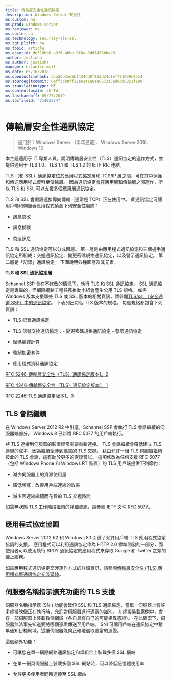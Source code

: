 ```yaml
---
title: 傳輸層安全性通訊協定
description: Windows Server 安全性
ms.custom: na
ms.prod: windows-server
ms.reviewer: na
ms.suite: na
ms.technology: security-tls-ssl
ms.tgt_pltfrm: na
ms.topic: article
ms.assetid: de510bb0-a9f6-4bbe-8f8a-8dd7473bbae8
author: justinha
ms.author: justinha
manager: brianlic-msft
ms.date: 05/16/2018
ms.openlocfilehash: aca2db3ae5bf424dd0f855d24c1ef771039c8b14
ms.sourcegitcommit: 6aff3d88ff22ea141a6ea6572a5ad8dd6321f199
ms.translationtype: MT
ms.contentlocale: zh-TW
ms.lasthandoff: 09/27/2019
ms.locfileid: "71403374"
---
```

# <a name="transport-layer-security-protocol"></a>傳輸層安全性通訊協定

>適用於：Windows Server （半年通道）、Windows Server 2016、Windows 10

本主題適用于 IT 專業人員，說明傳輸層安全性（TLS）通訊協定的運作方式，並提供適用于 TLS 1.0、TLS 1.1 和 TLS 1.2 的 IETF Rfc 連結。

TLS （和 SSL）通訊協定位於應用程式協定層和 TCP/IP 層之間，可在其中保護和傳送應用程式資料至傳輸層。 因為通訊協定會在應用層和傳輸層之間運作，所以 TLS 和 SSL 可以支援多個應用層通訊協定。

TLS 和 SSL 會假設連接導向傳輸（通常是 TCP）正在使用中。 此通訊協定可讓用戶端和伺服器應用程式偵測下列安全性風險：

-   訊息篡改

-   訊息攔截

-   偽造訊息

TLS 和 SSL 通訊協定可以分成兩層。 第一層是由應用程式通訊協定和三個握手通訊協定所組成：交握通訊協定、變更密碼規格通訊協定，以及警示通訊協定。 第二層是「記錄」通訊協定。 下圖說明各種圖層及其元素。

**TLS 和 SSL 通訊協定層**


Schannel SSP 會在不修改的情況下，執行 TLS 和 SSL 通訊協定。 SSL 通訊協定是專屬的，但網際網路工程任務推動小組會產生公用 TLS 規格。 如需 Windows 版本支援哪些 TLS 或 SSL 版本的相關資訊，請參閱[TLS/ssl （安全通道 SSP）中的通訊協定](https://msdn.microsoft.com/library/windows/desktop/mt808159(v=vs.85).aspx)。 下表列出每個 TLS 版本的規格。 每個規格都包含下列資訊：

-   TLS 記錄通訊協定

-   TLS 信號交換通訊協定：\- 變更密碼規格通訊協定 \- 警示通訊協定

-   密碼編譯計算

-   強制加密套件

-   應用程式資料通訊協定

[RFC 5246-傳輸層安全性（TLS）通訊協定版本1。2](http://tools.ietf.org/html/rfc5246)

[RFC 4346-傳輸層安全性（TLS）通訊協定版本1。1](http://tools.ietf.org/html/rfc4346)

[RFC 2246-TLS 通訊協定版本1。0](http://tools.ietf.org/html/rfc2246)

## <a name="BKMK_SessionResumption"></a>TLS 會話繼續
在 Windows Server 2012 R2 中引進，Schannel SSP 會執行 TLS 會話繼續的伺服器端部分。 Windows 8 已新增 RFC 5077 的用戶端執行。

將 TLS 連接到伺服器的裝置經常需要重新連接。 TLS 會話繼續會降低建立 TLS 連線的成本，因為繼續牽涉到縮寫的 TLS 交握。 藉由允許一組 TLS 伺服器繼續彼此的 TLS 會話，這有助於更多的恢復嘗試。 這項修改為任何支援 RFC 5077 （包括 Windows Phone 和 Windows RT 裝置）的 TLS 用戶端提供下列節約：

-   減少伺服器上的資源使用量

-   降低頻寬，改善用戶端連線的效率

-   減少因連線繼續而花費的 TLS 交握時間

如需無狀態 TLS 工作階段繼續的詳細資訊，請參閱 IETF 文件 [RFC 5077。](http://www.ietf.org/rfc/rfc5077)

## <a name="BKMK_AppProtocolNego"></a>應用程式協定協調
 Windows Server 2012 R2 和 Windows 8.1 引進了允許用戶端 TLS 應用程式協定協調的支援。 應用程式可以利用通訊協定作為 HTTP 2.0 標準開發的一部分，而使用者可以使用執行 SPDY 通訊協定的應用程式來存取 Google 和 Twitter 之類的線上服務。

如需應用程式通訊協定交涉運作方式的詳細資訊，請參閱[傳輸層安全性 (TLS) 應用程式層通訊協定交涉延伸](http://tools.ietf.org/search/draft-ietf-tls-applayerprotoneg-05)。

## <a name="BKMK_SNI"></a>伺服器名稱指示擴充功能的 TLS 支援
伺服器名稱指示器 (SNI) 功能會延伸 SSL 和 TLS 通訊協定，當單一伺服器上有許多虛擬映像正在執行時，允許對伺服器進行適當的識別。 在虛擬裝載案例中，會在一部伺服器上裝載數個網域（各自具有自己的可能相異憑證）。 在此情況下，伺服器無法事先知道要將哪個憑證傳送至用戶端。 SNI 可讓用戶端在通訊協定中稍早通知目標網域，這讓伺服器能夠正確地選取適當的憑證。

這個額外功能：

-   可讓您在單一網際網路通訊協定和埠組合上裝載多個 SSL 網站

-   在單一網頁伺服器上裝載多個 SSL 網站時，可以降低記憶體使用率

-   允許更多使用者同時連接至 SSL 網站



